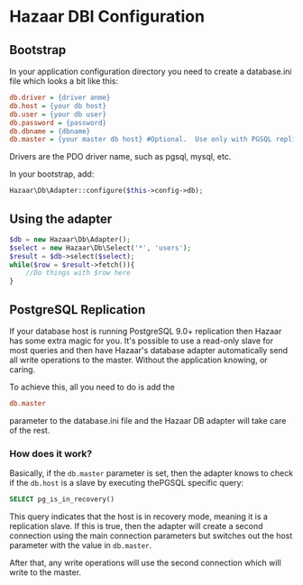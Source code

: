 # Hazaar DBI Configuration

## Bootstrap

In your application configuration directory you need to create a database.ini file which looks a bit like this:

```ini
db.driver = {driver anme}
db.host = {your db host}
db.user = {your db user}
db.password = {password}
db.dbname = {dbname}
db.master = {your master db host} #Optional.  Use only with PGSQL replication.  See below.
```

Drivers are the PDO driver name, such as pgsql, mysql, etc.

In your bootstrap, add:

```php
Hazaar\Db\Adapter::configure($this->config->db);
```

## Using the adapter

```php
$db = new Hazaar\Db\Adapter();   
$select = new Hazaar\Db\Select('*', 'users');
$result = $db->select($select);
while($row = $result->fetch()){
    //Do things with $row here
}
```

## PostgreSQL Replication

If your database host is running PostgreSQL 9.0+ replication then Hazaar has some extra magic for you. It's possible to use a read-only slave for most queries and then have Hazaar's database adapter automatically send all write operations to the master. Without the application knowing, or caring.

To achieve this, all you need to do is add the

```ini
db.master
```

parameter to the database.ini file and the Hazaar DB adapter will take care of the rest.

### How does it work?

Basically, if the `db.master` parameter is set, then the adapter knows to check if the `db.host` is a slave by executing thePGSQL specific query:

```sql
SELECT pg_is_in_recovery()
```

This query indicates that the host is in recovery mode, meaning it is a replication slave. If this is true, then the adapter will create a second connection using the main connection parameters but switches out the host parameter with the value in `db.master`.

After that, any write operations will use the second connection which will write to the master.